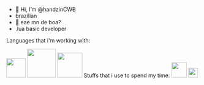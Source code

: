 - 👋 Hi, I’m @handzinCWB
- brazilian 
- 👋 eae mn de boa? 
- .lua basic developer 


Languages that i'm working with:

<img src="https://tse4.mm.bing.net/th?id=OIP.ubux1yLT726_fVc3A7WSXgHaHa&pid=Api&P=0&w=300&h=300" width="50vw" height="50vh">
<img src="https://mir-s3-cdn-cf.behance.net/project_modules/disp/4850de49604597.5608607aaab6c.png" width="75vw" height="75vh">  
<img src="https://www.logolynx.com/images/logolynx/8c/8cdf4c047e99f7389e76aa4e2e7e2803.png" width="65vw" height="65vh">   
Stuffs that i use to spend my time:
<img src="https://devtools.com.br/blog/wp-content/uploads/2013/06/MySQL-Logo.wine_.png" width="40vw" height="40vh">  
<img src="https://upload.wikimedia.org/wikipedia/commons/thumb/c/cf/Lua-Logo.svg/1200px-Lua-Logo.svg.png" width="25vw" height="25vh"> 
 
<!--
<img src="" width="700vw" height="350vh">
-->
<!---
handzinCWB/handzinCWB is a ✨ special ✨ repository because its `README.md` (this file) appears on your GitHub profile.
You can click the Preview link to take a look at your changes.
--->
